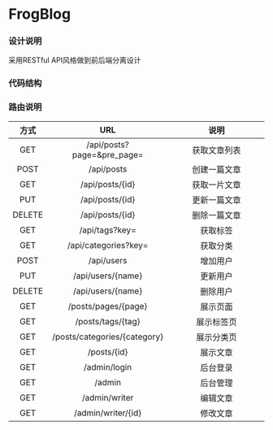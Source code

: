 # FrogBlog 
### 设计说明
采用RESTful API风格做到前后端分离设计
### 代码结构

### 路由说明
| 方式   |                  URL                                      | 说明                  |
|:------:|:---------------------------------------------------------:|:---------------------:|
| GET    | /api/posts?page=&pre_page=                                | 获取文章列表          | DONE
| POST   | /api/posts                                                | 创建一篇文章          | DONE
| GET    | /api/posts/{id}                                           | 获取一片文章          | DONE
| PUT    | /api/posts/{id}                                           | 更新一篇文章          | DONE
| DELETE | /api/posts/{id}                                           | 删除一篇文章          | DONE
| GET    | /api/tags?key=                                            | 获取标签              | DONE
| GET    | /api/categories?key=                                      | 获取分类              | DONE
| POST   | /api/users                                                | 增加用户              |
| PUT    | /api/users/{name}                                         | 更新用户              | DONE
| DELETE | /api/users/{name}                                         | 删除用户              |
| GET    | /posts/pages/{page}                                       | 展示页面              | DONE
| GET    | /posts/tags/{tag}                                         | 展示标签页            | DONE
| GET    | /posts/categories/{category}                              | 展示分类页            | DONE
| GET    | /posts/{id}                                               | 展示文章　　　　　　　| DONE
| GET    | /admin/login                                              | 后台登录              | DONE
| GET    | /admin                                                    | 后台管理              | DONE
| GET    | /admin/writer                                             | 编辑文章              | DONE
| GET    | /admin/writer/{id}                                        | 修改文章              | DONE


